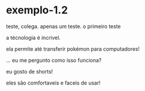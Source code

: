 # exemplo-1.2
teste, colega. apenas um teste. o primeiro teste

a técnologia é incrivel.

ela permite até transferir pokémon para computadores!

... eu me pergunto como isso funciona?

eu gosto de shorts!

eles são comfortaveis e faceis de usar!
